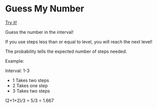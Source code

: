 # Guess My Number

[Try it!](https://christernilsson.github.io/Lab/2019/065-GuessMyNumberInterval)

Guess the number in the interval!

If you use steps less than or equal to level, you will reach the next level!

The probability tells the expected number of steps needed.

Example:

Interval: 1-3

* 1 Takes two steps
* 2 Takes one step
* 3 Takes two steps

(2+1+2)/3 = 5/3 = 1.667

